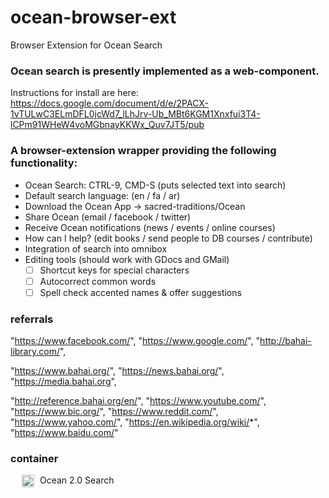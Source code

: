 # ocean-browser-ext
Browser Extension for Ocean Search


### Ocean search is presently implemented as a web-component.

Instructions for install are here:  https://docs.google.com/document/d/e/2PACX-1vTULwC3ELmDFL0jcWd7_lLhJrv-Ub_MBt6KGM1Xnxfui3T4-lCPm91WHeW4voMGbnayKKWx_Quv7JT5/pub

### A browser-extension wrapper providing the following functionality:

* Ocean Search: CTRL-9, CMD-S (puts selected text into search)
* Default search language: (en / fa / ar)
* Download the Ocean App -> sacred-traditions/Ocean
* Share Ocean (email / facebook / twitter)
* Receive Ocean notifications (news / events / online courses)
* How can I help? (edit books / send people to DB courses / contribute)
* Integration of search into omnibox
* Editing tools  (should work with GDocs and GMail)
  * [ ]  Shortcut keys for special characters
  * [  ] Autocorrect common words
  * [  ] Spell check accented names & offer suggestions

### referrals ###
  "https://www.facebook.com/",
  "https://www.google.com/",
  "http://bahai-library.com/",

  "https://www.bahai.org/",
  "https://news.bahai.org/",
  "https://media.bahai.org",

  "http://reference.bahai.org/en/",
  "https://www.youtube.com/",
  "https://www.bic.org/",
  "https://www.reddit.com/",
  "https://www.yahoo.com/",
  "https://en.wikipedia.org/wiki/*",
  "https://www.baidu.com/"

### container ###
<div class="" style="cursor: pointer; margin: 13px;">
  <img src="https://sacred-traditions.org/ocean_assets/images/ocean-logo.svg" style="width: 20px; vertical-align: middle; margin: 0px 5px;">
  <a class="">Ocean 2.0 Search</a>
</div>